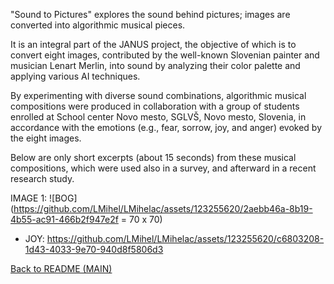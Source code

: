 "Sound to Pictures" explores the sound behind pictures; images are converted into algorithmic musical pieces.

It is an integral part of the JANUS project, the objective of which is to convert eight images, contributed by the well-known Slovenian painter and musician Lenart Merlin, into sound by analyzing their color palette and applying various AI techniques.

By experimenting with diverse sound combinations, algorithmic musical compositions were produced in collaboration with a group of students enrolled at School center Novo mesto, SGLVŠ, Novo mesto, Slovenia, in accordance with the emotions (e.g., fear, sorrow, joy, and anger) evoked by the eight images.

Below are only short excerpts (about 15 seconds) from these musical compositions, which were used also in a survey, and afterward in a recent research study.

IMAGE 1:  ![BOG](https://github.com/LMihel/LMihelac/assets/123255620/2aebb46a-8b19-4b55-ac91-466b2f947e2f = 70 x 70)


- JOY: https://github.com/LMihel/LMihelac/assets/123255620/c6803208-1d43-4033-9e70-940d8f5806d3





[Back to README (MAIN)](https://github.com/LMihel/LMihelac)
